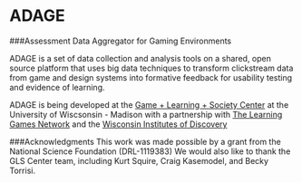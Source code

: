 ADAGE
====================

###Assessment Data Aggregator for Gaming Environments

ADAGE is a set of data collection and analysis tools on a shared, open source platform that 
uses big data techniques to transform clickstream data from game and design systems into 
formative feedback for usability testing and evidence of learning.

ADAGE is being developed at the [Game + Learning + Society Center](www.gameslearningsociety.org) at the University of Wiscsonsin - Madison with
a partnership with [The Learning Games Network](www.learninggamesnetwork.org) and the [Wisconsin Institutes of Discovery](wid.wisc.edu)


###Acknowledgments 
This work was made possible by a grant from the National Science Foundation (DRL-1119383)
We would also like to thank the GLS Center team, including Kurt Squire, Craig Kasemodel, and Becky Torrisi.


